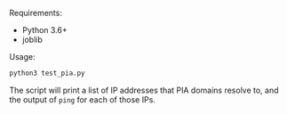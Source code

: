 Requirements:

* Python 3.6+
* joblib

Usage:

```bash
python3 test_pia.py
```

The script will print a list of IP addresses that PIA domains resolve to, and the output of `ping` for each of those IPs.
